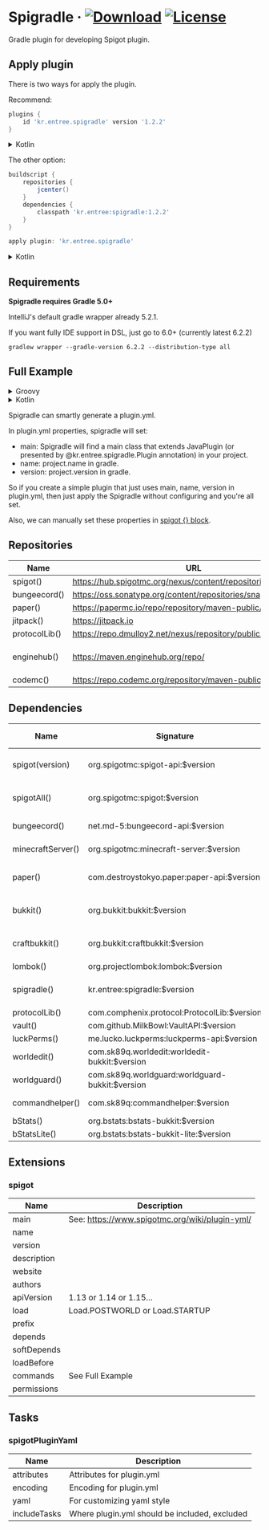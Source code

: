# Spigradle &middot; [ ![Download](https://api.bintray.com/packages/entrypointkr/Spigradle/spigradle/images/download.svg?version=latest)](https://bintray.com/entrypointkr/Spigradle/spigradle/_latestVersion) [![License](https://img.shields.io/github/license/EntryPointKR/Spigradle.svg)](https://github.com/EntryPointKR/Spigradle/blob/master/LICENSE) 

Gradle plugin for developing Spigot plugin.

## Apply plugin

There is two ways for apply the plugin.

Recommend:

```groovy
plugins {
    id 'kr.entree.spigradle' version '1.2.2'
}
```

<details>
<summary>Kotlin</summary>

```kotlin
plugins {
    id("kr.entree.spigradle") version "1.2.2"
}
```

</details>

The other option:

```groovy
buildscript {
    repositories {
        jcenter()
    }
    dependencies {
        classpath 'kr.entree:spigradle:1.2.2'
    }
}

apply plugin: 'kr.entree.spigradle'
```

<details>
<summary>Kotlin</summary>

```kotlin
buildscript {
    repositories {
        jcenter()
    }
    dependencies {
        classpath("kr.entree:spigradle:1.2.2")
    }
}

apply(plugin = "kr.entree.spigradle")
```

</details>

## Requirements

**Spigradle requires Gradle 5.0+**

IntelliJ's default gradle wrapper already 5.2.1.

If you want fully IDE support in DSL, just go to 6.0+ (currently latest 6.2.2)

```
gradlew wrapper --gradle-version 6.2.2 --distribution-type all
```

## Full Example

<details>
<summary>Groovy</summary>
<p>

```groovy
plugins {
    id 'java'
    id 'kr.entree.spigradle' version '1.2.2'
}

group 'org.example'
version '1.0-SNAPSHOT'

sourceCompatibility = 1.8

repositories {
    mavenCentral()
    protocolLib()
    jitpack() // For vault
}

dependencies {
    compileOnly paper('1.15.1') // Or spigot()
    compileOnly protocolLib()
    compileOnly vault()
    testImplementation 'junit:junit:4.12'
}

spigot {
    authors = ['Me']
    depends = ['ProtocolLib']
    apiVersion = '1.15'
    load = STARTUP
    commands {
        give {
            aliases = ['i']
            description = 'Give command.'
            permission = 'test.foo'
            permissionMessage = 'You do not have permission!'
            usage = '/<command> [test|stop]'
        }
    }
    permissions {
        'test.foo' {
            description = 'Allows foo command'
            defaults = 'true'
        }
        'test.*' {
            description = 'Wildcard permission'
            defaults = 'op'
            children = ['test.foo': true]
        }
    }
}
```

</p>
</details>

<details>
<summary>Kotlin</summary>
<p>

```kotlin
import kr.entree.spigradle.attribute.*
import kr.entree.spigradle.kotlin.*

plugins {
    kotlin("jvm") version "1.3.70"
    id("kr.entree.spigradle") version "1.2.2"
}

group = "org.example"
version = "1.0-SNAPSHOT"

repositories {
    mavenCentral()
    protocolLib()
    jitpack() // For vault
}

dependencies {
    compileOnly(paper("1.15.1")) // Or spigot()
    compileOnly(protocolLib())
    compileOnly(vault())
    testImplementation("junit:junit:4.12")
}

spigot {
    authors = listOf("Me")
    depends = listOf("ProtocolLib")
    apiVersion = "1.15"
    load = Load.STARTUP
    commands {
        create("give") {
            aliases = listOf("i")
            description = "Give command."
            permission = "test.foo"
            permissionMessage = "You do not have permission!"
            usage = "/<command> [test|stop]"
        }
    }
    permissions {
        create("test.foo") {
            description = "Allows foo command"
            defaults = "true"
        }
        create("test.*") {
            description = "Wildcard permission"
            defaults = "op"
            children = mapOf("test.foo" to true)
        }
    }
}
```

</p>
</details>

Spigradle can smartly generate a plugin.yml.

In plugin.yml properties, spigradle will set:

- main: Spigradle will find a main class that extends JavaPlugin (or presented by @kr.entree.spigradle.Plugin annotation) in your project.
- name: project.name in gradle.
- version: project.version in gradle.

So if you create a simple plugin that just uses main, name, version in plugin.yml, then just apply the Spigradle without configuring and you're all set.

Also, we can manually set these properties in [spigot {} block](https://github.com/EntryPointKR/Spigradle#spigot).

## Repositories

|  Name         |  URL                                                           | Relations                               | Aliases  |
|---------------|----------------------------------------------------------------|-----------------------------------------|----------|
| spigot()      | https://hub.spigotmc.org/nexus/content/repositories/snapshots/ |                                         |          |
| bungeecord()  | https://oss.sonatype.org/content/repositories/snapshots/       |                                         |          |
| paper()       | https://papermc.io/repo/repository/maven-public/               |                                         |          |
| jitpack()     | https://jitpack.io                                             | Vault                                   | vault()  |
| protocolLib() | https://repo.dmulloy2.net/nexus/repository/public/             |                                         |          |
| enginehub()   | https://maven.enginehub.org/repo/                              | worldguard, worldedit, commandhelper... |          |
| codemc()      | https://repo.codemc.org/repository/maven-public/               | BStats                                  | bStats() |

## Dependencies

|  Name             |  Signature                                      | Default version          |
|-------------------|-------------------------------------------------|--------------------------|
| spigot(version)   | org.spigotmc:spigot-api:$version                | 1.15.2-R0.1-SNAPSHOT     |
| spigotAll()       | org.spigotmc:spigot:$version                    | 1.15.2-R0.1-SNAPSHOT     |
| bungeecord()      | net.md-5:bungeecord-api:$version                | 1.15-SNAPSHOT
| minecraftServer() | org.spigotmc:minecraft-server:$version          | 1.15.2-SNAPSHOT          |
| paper()           | com.destroystokyo.paper:paper-api:$version      | 1.15.2-R0.1-SNAPSHOT     |
| bukkit()          | org.bukkit:bukkit:$version                      | 1.15.2-R0.1-SNAPSHOT     |
| craftbukkit()     | org.bukkit:craftbukkit:$version                 | 1.15.2-R0.1-SNAPSHOT     |
| lombok()          | org.projectlombok:lombok:$version               | 1.18.12                  |
| spigradle()       | kr.entree:spigradle:$version                    | What version you applied |
| protocolLib()     | com.comphenix.protocol:ProtocolLib:$version     | 4.4.0                    |
| vault()           | com.github.MilkBowl:VaultAPI:$version           | 1.7                      |
| luckPerms()       | me.lucko.luckperms:luckperms-api:$version       | 5.0                      |
| worldedit()       | com.sk89q.worldedit:worldedit-bukkit:$version   | 7.1.0                    |
| worldguard()      | com.sk89q.worldguard:worldguard-bukkit:$version | 7.0.2                    |
| commandhelper()   | com.sk89q:commandhelper:$version                | 3.3.4-SNAPSHOT           |
| bStats()          | org.bstats:bstats-bukkit:$version               | 1.7                      |
| bStatsLite()      | org.bstats:bstats-bukkit-lite:$version          | 1.7                      |

## Extensions

### spigot

| Name        | Description                                    |
|-------------|------------------------------------------------|
| main        | See: https://www.spigotmc.org/wiki/plugin-yml/ |
| name        |                                                |
| version     |                                                |
| description |                                                |
| website     |                                                |
| authors     |                                                |
| apiVersion  | 1.13 or 1.14 or 1.15...                        |
| load        | Load.POSTWORLD or Load.STARTUP                 |
| prefix      |                                                |
| depends     |                                                |
| softDepends |                                                |
| loadBefore  |                                                |
| commands    | See Full Example                               |
| permissions |                                                |

## Tasks

### spigotPluginYaml

| Name         | Description                                   |
|--------------|-----------------------------------------------|
| attributes   | Attributes for plugin.yml                     |
| encoding     | Encoding for plugin.yml                       |
| yaml         | For customizing yaml style                    |
| includeTasks | Where plugin.yml should be included, excluded |